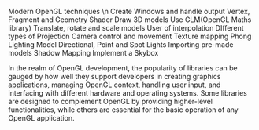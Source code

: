 Modern OpenGL techniques \n
Create Windows and handle output
Vertex, Fragment and Geometry Shader
Draw 3D models
Use GLM(OpenGL Maths library)
Translate, rotate and scale models
User of interpolation
DIfferent types of Projection
Camera control and movement
Texture mapping
Phong Lighting Model
Directional, Point and Spot Lights
Importing pre-made models
Shadow Mapping
Implement a Skybox

In the realm of OpenGL development, the popularity of libraries can be gauged by how well they support developers in creating graphics applications, 
managing OpenGL context, handling user input, and interfacing with different hardware and operating systems. 
Some libraries are designed to complement OpenGL by providing higher-level functionalities,
while others are essential for the basic operation of any OpenGL application.
